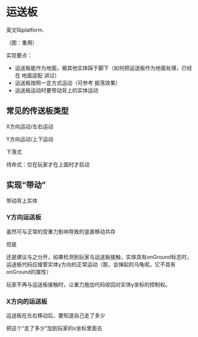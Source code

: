# 运送板

英文叫platform.

（图：重用）

实现要点：

- 运送板能作为地面，被其他实体踩于脚下（如何把运送板作为地面处理，已经在 地面适配 讲过）
- 运送板按照一定方式运动（可参考 振荡效果）
- 运送板运动时要带动背上的实体运动

## 常见的传送板类型

X方向运动/左右运动

Y方向运动/上下运动

下落式

待命式：仅在玩家才在上面时才启动

## 实现“带动”

带动背上实体

### Y方向运送板

虽然可与正常的受重力影响导致的竖直移动共存

但是

还是建议与之分开，如果检测到玩家与运送板接触，实体具有onGround标志时，运送板代码应接管实体y方向的正常运动（那，会弹起的乌龟呢。它不具有onGround的属性）

玩家不再与运送板接触时，让重力施加代码收回对实体y坐标的控制权。

### X方向的运送板

运送板在左右移动后，要知道自己走了多少

把这个“走了多少”加到玩家的x坐标里面去
